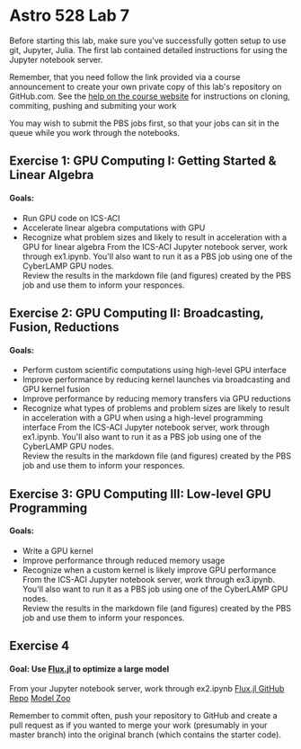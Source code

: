 # Astro 528 Lab 7

Before starting this lab, make sure you've successfully gotten setup to use git, Jupyter, Julia.
The first lab contained detailed instructions for using the Jupyter notebook server.  

Remember, that you need follow the link provided via a course announcement to create your own private copy of this lab's repository on GitHub.com.   See the
[help on the course website](https://psuastro528.github.io/lessons/how-to-use-aci/) for instructions on cloning, commiting, pushing and submiting your work

You may wish to submit the PBS jobs first, so that your jobs can sit in the queue while you work through the notebooks.

## Exercise 1:  GPU Computing I: Getting Started & Linear Algebra
#### Goals:  
- Run GPU code on ICS-ACI 
- Accelerate linear algebra computations with GPU 
- Recognize what problem sizes and likely to result in acceleration with a GPU for linear algebra
From the ICS-ACI Jupyter notebook server, work through ex1.ipynb.
You'll also want to run it as a PBS job using one of the CyberLAMP GPU nodes.  
Review the results in the markdown file (and figures) created by the PBS job and use them to inform your responces.

## Exercise 2:  GPU Computing II: Broadcasting, Fusion, Reductions
#### Goals:  
- Perform custom scientific computations using high-level GPU interface
- Improve performance by reducing kernel launches via broadcasting and GPU kernel fusion
- Improve performance by reducing memory transfers via GPU reductions
- Recognize what types of problems and problem sizes are likely to result in acceleration with a GPU  when using a high-level programming interface
From the ICS-ACI Jupyter notebook server, work through ex1.ipynb.
You'll also want to run it as a PBS job using one of the CyberLAMP GPU nodes.  
Review the results in the markdown file (and figures) created by the PBS job and use them to inform your responces.

## Exercise 3:  GPU Computing III: Low-level GPU Programming
#### Goals:  
- Write a GPU kernel
- Improve performance through reduced memory usage
- Recognize when a custom kernel is likely improve GPU performance 
From the ICS-ACI Jupyter notebook server, work through ex3.ipynb.
You'll also want to run it as a PBS job using one of the CyberLAMP GPU nodes.  
Review the results in the markdown file (and figures) created by the PBS job and use them to inform your responces.

## Exercise 4
#### Goal:  Use [Flux.jl](https://fluxml.ai/) to optimize a large model
From your Jupyter notebook server, work through ex2.ipynb
[Flux.jl GitHub Repo](https://github.com/FluxML/Flux.jl)
[Model Zoo](https://github.com/FluxML/model-zoo)

Remember to commit often, push your repository to GitHub and create a pull request as if you wanted to merge your work (presumably in your master branch) into the original branch (which contains the starter code). 

